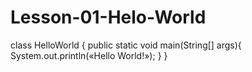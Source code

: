 # Lesson-01-Helo-World
class HelloWorld { 
  public static void main(String[] args){ 
    System.out.println(«Hello World!»); 
    } 
  } 
